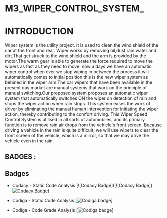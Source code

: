 # M3_WIPER_CONTROL_SYSTEM_


# INTRODUCTION
Wiper system is the utility project. It is used to clean the wind shield of the car at the front and rear. Wiper works by removing oil,dust,rain water and dirt.That get struck to the wind shield and the arm is provided by the motor.The warm gear is able to generate the force required to move the wipers as fast as they need to move. now a days we have an automatic wiper control when ever we stop wiping in between the process it will automatically comes to initial position this is the new wiper system as behined in the wiper arm.The car wipers that have been available in the present day market are manual systems that work on the principle of manual switching.Our proposed system proposes an automatic wiper system that automatically switches ON the wiper on detection of rain and stops the wiper action when rain stops. This system eases the work of driver by eliminating the manual human intervention for initiating the wiper action, thereby contributing to the comfort driving.
This Wiper Speed Control System is utilised in all sorts of automobiles, and its primary function is to remove rain air drops from the vehicle's front screen. Because driving a vehicle in the rain is quite difficult, we will use wipers to clear the front screen of the vehicle, which is a mirror, so that we may drive the vehicle even in the rain.

## BADGES :
##   Badges
* Codacy - Static Code Analysis [![Codacy Badge]([![Codacy Badge]([![Codacy Badge](https://app.codacy.com/project/badge/Grade/f0ef37273e5a406d8194cb5295b74e10)](https://www.codacy.com/gh/SSherine/M3_WIPER_CONTROL_SYSTEM/dashboard?utm_source=github.com&amp;utm_medium=referral&amp;utm_content=SSherine/M3_WIPER_CONTROL_SYSTEM&amp;utm_campaign=Badge_Grade))
 
* Codiga - Static Code Analysis [![Codiga badge](https://api.codiga.io/project/33465/score/svg)]
* Codiga - Code Grade Analysis [![Codiga badge](https://api.codiga.io/project/33465/status/svg)]
